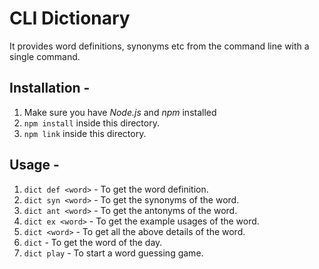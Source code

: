 # CLI Dictionary

It provides word definitions, synonyms etc from the command line with a single command.

## Installation -
1. Make sure you have *Node.js* and *npm* installed
2. `npm install` inside this directory.
3. `npm link` inside this directory.

## Usage -
1. `dict def <word>` -  To get the word definition.
2. `dict syn <word>` - To get the synonyms of the word.
3. `dict ant <word>` - To get the antonyms of the word.
4. `dict ex <word>` - To get the example usages of the word.
5. `dict <word>` - To get all the above details of the word.
6. `dict` - To get the word of the day.
7. `dict play` - To start a word guessing game.
